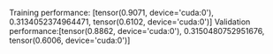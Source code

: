 Training performance: [tensor(0.9071, device='cuda:0'), 0.3134052374964471, tensor(0.6102, device='cuda:0')]
Validation performance:[tensor(0.8862, device='cuda:0'), 0.3150480752951676, tensor(0.6006, device='cuda:0')]